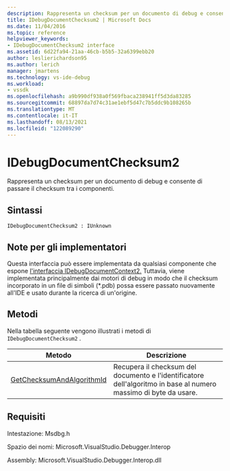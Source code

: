 ```yaml
---
description: Rappresenta un checksum per un documento di debug e consente di passare il checksum tra i componenti.
title: IDebugDocumentChecksum2 | Microsoft Docs
ms.date: 11/04/2016
ms.topic: reference
helpviewer_keywords:
- IDebugDocumentChecksum2 interface
ms.assetid: 6d22fa94-21aa-46cb-b5b5-32a6399ebb20
author: leslierichardson95
ms.author: lerich
manager: jmartens
ms.technology: vs-ide-debug
ms.workload:
- vssdk
ms.openlocfilehash: a9b990df938a0f569fbaca238941ff5d3da83285
ms.sourcegitcommit: 68897da7d74c31ae1ebf5d47c7b5ddc9b108265b
ms.translationtype: MT
ms.contentlocale: it-IT
ms.lasthandoff: 08/13/2021
ms.locfileid: "122089290"
---
```

# <a name="idebugdocumentchecksum2"></a>IDebugDocumentChecksum2
Rappresenta un checksum per un documento di debug e consente di passare il checksum tra i componenti.

## <a name="syntax"></a>Sintassi

```
IDebugDocumentChecksum2 : IUnknown
```

## <a name="notes-for-implementers"></a>Note per gli implementatori
 Questa interfaccia può essere implementata da qualsiasi componente che espone [l'interfaccia IDebugDocumentContext2.](../../../extensibility/debugger/reference/idebugdocumentcontext2.md) Tuttavia, viene implementata principalmente dai motori di debug in modo che il checksum incorporato in un file di simboli (*.pdb) possa essere passato nuovamente all'IDE e usato durante la ricerca di un'origine.

## <a name="methods"></a>Metodi
 Nella tabella seguente vengono illustrati i metodi di `IDebugDocumentChecksum2` .

|Metodo|Descrizione|
|------------|-----------------|
|[GetChecksumAndAlgorithmId](../../../extensibility/debugger/reference/idebugdocumentchecksum2-getchecksumandalgorithmid.md)|Recupera il checksum del documento e l'identificatore dell'algoritmo in base al numero massimo di byte da usare.|

## <a name="requirements"></a>Requisiti
 Intestazione: Msdbg.h

 Spazio dei nomi: Microsoft.VisualStudio.Debugger.Interop

 Assembly: Microsoft.VisualStudio.Debugger.Interop.dll
